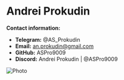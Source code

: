 # Andrei Prokudin

**Contact information:**
* **Telegram:** @AS_Prokudin
* **Email:** an.prokudin@gmail.com 
* **GitHub:** ASPro9009 
* **Discord:** Andrei Prokudin | @ASPro9009

![Photo](https://scontent-hel3-1.xx.fbcdn.net/v/t1.6435-9/121797972_3384129175000954_3249384645251754503_n.jpg?_nc_cat=100&ccb=1-7&_nc_sid=09cbfe&_nc_aid=0&_nc_ohc=AtQ3YMG83LQAX9cWpVM&_nc_ht=scontent-hel3-1.xx&oh=00_AT8twI987aOaMniuiPvI64Q4ky_1hfc5x7VYnbAQMhkLeQ&oe=62C315EF) 

